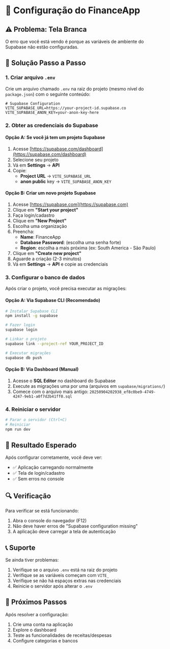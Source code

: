 # 🚀 Configuração do FinanceApp

## ⚠️ Problema: Tela Branca

O erro que você está vendo é porque as variáveis de ambiente do Supabase não estão configuradas.

## 🔧 Solução Passo a Passo

### 1. Criar arquivo `.env`

Crie um arquivo chamado `.env` na raiz do projeto (mesmo nível do `package.json`) com o seguinte conteúdo:

```env
# Supabase Configuration
VITE_SUPABASE_URL=https://your-project-id.supabase.co
VITE_SUPABASE_ANON_KEY=your-anon-key-here
```

### 2. Obter as credenciais do Supabase

#### Opção A: Se você já tem um projeto Supabase
1. Acesse [https://supabase.com/dashboard](https://supabase.com/dashboard)
2. Selecione seu projeto
3. Vá em **Settings** → **API**
4. Copie:
   - **Project URL** → `VITE_SUPABASE_URL`
   - **anon public** key → `VITE_SUPABASE_ANON_KEY`

#### Opção B: Criar um novo projeto Supabase
1. Acesse [https://supabase.com](https://supabase.com)
2. Clique em **"Start your project"**
3. Faça login/cadastro
4. Clique em **"New Project"**
5. Escolha uma organização
6. Preencha:
   - **Name**: FinanceApp
   - **Database Password**: (escolha uma senha forte)
   - **Region**: escolha a mais próxima (ex: South America - São Paulo)
7. Clique em **"Create new project"**
8. Aguarde a criação (2-3 minutos)
9. Vá em **Settings** → **API** e copie as credenciais

### 3. Configurar o banco de dados

Após criar o projeto, você precisa executar as migrações:

#### Opção A: Via Supabase CLI (Recomendado)
```bash
# Instalar Supabase CLI
npm install -g supabase

# Fazer login
supabase login

# Linkar o projeto
supabase link --project-ref YOUR_PROJECT_ID

# Executar migrações
supabase db push
```

#### Opção B: Via Dashboard (Manual)
1. Acesse o **SQL Editor** no dashboard do Supabase
2. Execute as migrações uma por uma (arquivos em `supabase/migrations/`)
3. Comece com o arquivo mais antigo: `20250904202938_ef8c0be9-4749-4247-9eb1-a0f7d2b41ff0.sql`

### 4. Reiniciar o servidor

```bash
# Parar o servidor (Ctrl+C)
# Reiniciar
npm run dev
```

## 🎯 Resultado Esperado

Após configurar corretamente, você deve ver:
- ✅ Aplicação carregando normalmente
- ✅ Tela de login/cadastro
- ✅ Sem erros no console

## 🔍 Verificação

Para verificar se está funcionando:
1. Abra o console do navegador (F12)
2. Não deve haver erros de "Supabase configuration missing"
3. A aplicação deve carregar a tela de autenticação

## 📞 Suporte

Se ainda tiver problemas:
1. Verifique se o arquivo `.env` está na raiz do projeto
2. Verifique se as variáveis começam com `VITE_`
3. Verifique se não há espaços extras nas credenciais
4. Reinicie o servidor após alterar o `.env`

## 🚀 Próximos Passos

Após resolver a configuração:
1. Crie uma conta na aplicação
2. Explore o dashboard
3. Teste as funcionalidades de receitas/despesas
4. Configure categorias e bancos
